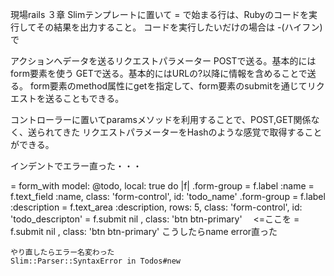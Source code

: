 現場rails ３章
Slimテンプレートに置いて = で始まる行は、Rubyのコードを実行してその結果を出力すること。
コードを実行したいだけの場合は -(ハイフン)で

アクションへデータを送るリクエストパラメーター
POSTで送る。基本的にはform要素を使う
GETで送る。基本的にはURLの?以降に情報を含めることで送る。
form要素のmethod属性にgetを指定して、form要素のsubmitを通じてリクエストを送ることもできる。

コントローラーに置いてparamsメソッドを利用することで、POST,GET関係なく、送られてきた
リクエストパラメーターをHashのような感覚で取得することができる。

インデントでエラー直った・・・

= form_with model: @todo, local: true do |f|
    .form-group
        = f.label :name
        = f.text_field :name, class: 'form-control', id: 'todo_name'
    .form-group
        = f.label :description
        = f.text_area :description, rows: 5, class: 'form-control', id: 'todo_descripton'
= f.submit nil , class: 'btn btn-primary' 　<=ここを
    = f.submit nil , class: 'btn btn-primary'   こうしたらname error直った
    
    やり直したらエラー名変わった
    Slim::Parser::SyntaxError in Todos#new
